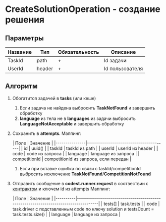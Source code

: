 # CreateSolutionOperation - создание решения

## Параметры

| Название      | Тип    | Обязательность | Описание        |
|---------------|--------|----------------|-----------------|
| TaskId        | path   | +              | Id задачи       |
| UserId        | header | +              | Id пользователя |

## Алгоритм

1. Обогатится задачей в **tasks** (или кеше)
   1. Если задача не найдена выбросить **TaskNotFound** и завершить обработку
   2. **language** из тела не в **languages** из задачи выбросить **LanguageNotAcceptable** и завершить
       обработку
2. Сохранить в **attempts**. Маппинг:

   | Поле          | Значение                               |
       |---------------|----------------------------------------|
   | id            | uuid()                                 |
   | taskId        | taskId из path                         |
   | userId        | userId из header                       |
   | code          | code из запроса                        |
   | language      | language из запроса                    |
   | competitionId | competitionId из запроса, если передан |
   1. Если при вставке ошибка по связи с taskId/competitionId выбросить исключение **TaskNotFound**/**CompetitionNotFound**
3. Отправить сообщение в **codest.runner.request** в соотвествии
   с [контрактом](../events/RunCodeRequestEvent.md) и ключем id из attempts
   Маппинг:

   | Поле     | Значение                                                                            |
       |----------|-------------------------------------------------------------------------------------|
   | tests[]  | task.tests                                                                          |
   | code     | task.driver с подставленным code по ключу solution и testsCount = task.tests.size() |
   | language | language из запроса                                                                 |